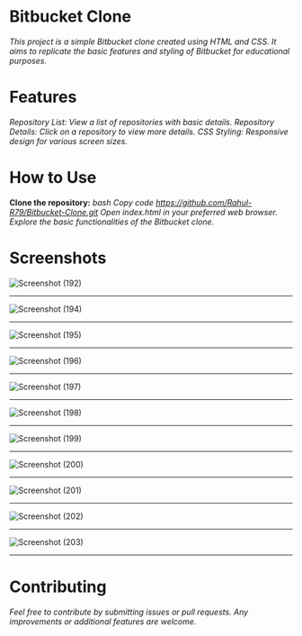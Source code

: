 # Bitbucket Clone

*This project is a simple Bitbucket clone created using HTML and CSS. It aims to replicate the basic features and styling of Bitbucket for educational purposes.*

# Features

*Repository List: View a list of repositories with basic details.
Repository Details: Click on a repository to view more details.
CSS Styling: Responsive design for various screen sizes.*

# How to Use

**Clone the repository:**
*bash
Copy code
https://github.com/Rahul-R79/Bitbucket-Clone.git
Open index.html in your preferred web browser.
Explore the basic functionalities of the Bitbucket clone.*

# Screenshots

![Screenshot (192)](https://github.com/Rahul-R79/Bitbucket-Clone/assets/158848606/0473a578-a93e-45d4-ab6d-9d6b0ba1d429)
*******
![Screenshot (194)](https://github.com/Rahul-R79/Bitbucket-Clone/assets/158848606/f329900d-e1bd-4853-b230-d97b197388fe)
*******
![Screenshot (195)](https://github.com/Rahul-R79/Bitbucket-Clone/assets/158848606/0f05e298-3f44-4eef-bc92-a1fef6fe3e07)
*******
![Screenshot (196)](https://github.com/Rahul-R79/Bitbucket-Clone/assets/158848606/8861d4fe-4b4c-45b2-86f7-cc8768371e25)
*******
![Screenshot (197)](https://github.com/Rahul-R79/Bitbucket-Clone/assets/158848606/6f8d76ad-beca-44e8-98be-71b5dae4f7e2)
*******
![Screenshot (198)](https://github.com/Rahul-R79/Bitbucket-Clone/assets/158848606/2d4546ad-fbf8-4cd2-9d7f-3601e69838b2)
*******
![Screenshot (199)](https://github.com/Rahul-R79/Bitbucket-Clone/assets/158848606/90f68eaa-0f3a-4be5-9851-91412488b786)
*******
![Screenshot (200)](https://github.com/Rahul-R79/Bitbucket-Clone/assets/158848606/fdfd050b-024f-422f-8564-2c1c02128f50)
*******
![Screenshot (201)](https://github.com/Rahul-R79/Bitbucket-Clone/assets/158848606/959a3220-9941-4757-a867-ef3e2441bd90)
*******
![Screenshot (202)](https://github.com/Rahul-R79/Bitbucket-Clone/assets/158848606/319f2bd0-a2b2-468b-b145-dae13dbdde8b)
*******
![Screenshot (203)](https://github.com/Rahul-R79/Bitbucket-Clone/assets/158848606/30679c0e-9cd3-4f95-84d8-5530e32cb25d)
*******

# Contributing

*Feel free to contribute by submitting issues or pull requests. Any improvements or additional features are welcome.*


